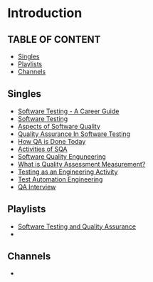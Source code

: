 # Introduction

## TABLE OF CONTENT
- [Singles](#Singles)
- [Playlists](#Playlists)
- [Channels](#Channels)

## Singles
- [Software Testing - A Career Guide](https://www.youtube.com/watch?v=rhE45ihB26E)
- [Software Testing](https://www.youtube.com/watch?v=sO8eGL6SFsA)
- [Aspects of Software Quality](https://www.youtube.com/watch?v=1k7dWhd5_So)
- [Quality Assurance In Software Testing](https://www.youtube.com/watch?v=xtQpNdGK6WI)
- [How QA is Done Today](https://www.youtube.com/watch?v=oLc9gVM8FBM)
- [Activities of SQA](https://www.youtube.com/watch?v=p8SYmtuJv10)
- [Software Quality Enguneering](https://www.youtube.com/watch?v=T_-tWQZDzSU)
- [What is Quality Assessment Measurement?](https://www.youtube.com/watch?v=C5I_3Px3rts)
- [Testing as an Engineering Activity](https://www.youtube.com/watch?v=H7yOskcqg1U&list=PLdguAlzSoZprQqC3R00ayNjWNe8Fa1FCC)
- [Test Automation Engineering](https://www.youtube.com/watch?v=R3JxCOZdL-c)
- [QA Interview](https://www.youtube.com/watch?v=P87IIE5ds_w)

## Playlists
- [Software Testing and Quality Assurance](https://www.youtube.com/playlist?list=PLm_MSClsnwm_1f516fZMlM0zjbn4w1PG9)
- 

## Channels
- 
